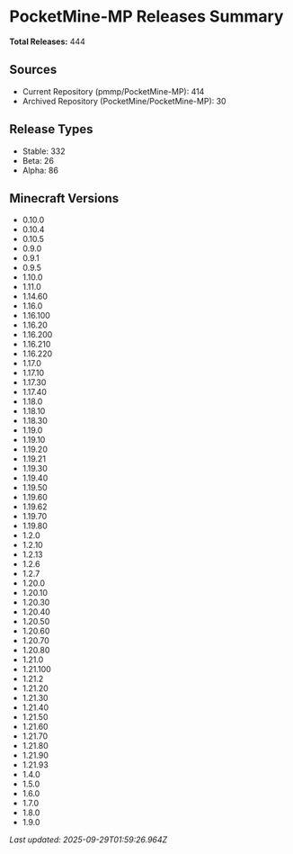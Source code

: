 
# PocketMine-MP Releases Summary

**Total Releases:** 444

## Sources
- Current Repository (pmmp/PocketMine-MP): 414
- Archived Repository (PocketMine/PocketMine-MP): 30

## Release Types
- Stable: 332
- Beta: 26
- Alpha: 86

## Minecraft Versions
- 0.10.0
- 0.10.4
- 0.10.5
- 0.9.0
- 0.9.1
- 0.9.5
- 1.10.0
- 1.11.0
- 1.14.60
- 1.16.0
- 1.16.100
- 1.16.20
- 1.16.200
- 1.16.210
- 1.16.220
- 1.17.0
- 1.17.10
- 1.17.30
- 1.17.40
- 1.18.0
- 1.18.10
- 1.18.30
- 1.19.0
- 1.19.10
- 1.19.20
- 1.19.21
- 1.19.30
- 1.19.40
- 1.19.50
- 1.19.60
- 1.19.62
- 1.19.70
- 1.19.80
- 1.2.0
- 1.2.10
- 1.2.13
- 1.2.6
- 1.2.7
- 1.20.0
- 1.20.10
- 1.20.30
- 1.20.40
- 1.20.50
- 1.20.60
- 1.20.70
- 1.20.80
- 1.21.0
- 1.21.100
- 1.21.2
- 1.21.20
- 1.21.30
- 1.21.40
- 1.21.50
- 1.21.60
- 1.21.70
- 1.21.80
- 1.21.90
- 1.21.93
- 1.4.0
- 1.5.0
- 1.6.0
- 1.7.0
- 1.8.0
- 1.9.0

_Last updated: 2025-09-29T01:59:26.964Z_
